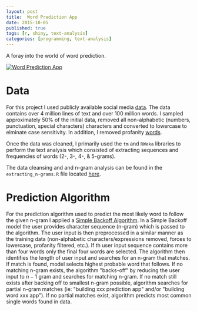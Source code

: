 ```yaml
---
layout: post
title:  Word Prediction App
date: 2015-10-05
published: true
tags: [r, shiny, text-analysis]
categories: [programming, text-analysis]
---
```


A foray into the world of word prediction.

[![Word Prediction App](http://bradleyboehmke.github.io/figure/source/word-prediction-app/2015-12-28-word-prediction-app/ScreenShot.png)](https://bradleyboehmke.shinyapps.io/word_prediction_app)
<!--more-->

# Data
For this project I used publicly available social media [data](http://www.corpora.heliohost.org/index.html).  The data contains over 4 million lines of text and over 100 million words.  I sampled approximately 50% of the initial data, removed all non-alphabetic (numbers, punctuation, special characters) characters and converted to lowercase to elminate case sensitivity.  In addition, I removed profanity [words](https://github.com/shutterstock/List-of-Dirty-Naughty-Obscene-and-Otherwise-Bad-Words/blob/master/en).

Once the data was cleaned, I primarily used the `tm` and `RWeka` libraries to perform the text analysis which consisted of extracting sequences and frequencies of words (2-, 3-, 4-, & 5-grams).

The data cleansing and and n-gram analysis can be found in the `extracting_n-grams.R` file located [here](https://github.com/bradleyboehmke/word_prediction_app).

# Prediction Algorithm
For the prediction algorithm used to predict the most likely word to follow the given n-gram I applied a [Simple Backoff Algorithm](http://en.wikipedia.org/wiki/Katz%27s_back-off_model).  In a Simple Backoff model the user provides character sequence (n-gram) which is passed to the algorithm.  The user input is then preprocessed in a similar manner as the training data (non-alphabetic characters/expressions removed, forces to lowercase, profanity filtered, etc.).  If th user input sequence contains more than four words only the final four words are selected.  The algorithm then identifies the length of user input and searches for an n-gram that matches.  If match is found, model selects highest probable word that follows.  If no matching n-gram exists, the algorithm "backs-off" by reducing the user input to $n-1$ gram and searches for matching n-gram.  If no match still exists after backing off to smallest n-gram possible, algorithm searches for partial n-gram matches (ie: "building xxx prediction app" and/or "building word xxx app").  If no partial matches exist, algorithm predicts most common single words found in data.

